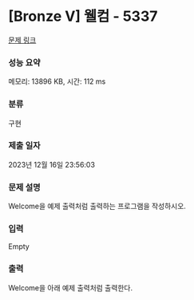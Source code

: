 # [Bronze V] 웰컴 - 5337 

[문제 링크](https://www.acmicpc.net/problem/5337) 

### 성능 요약

메모리: 13896 KB, 시간: 112 ms

### 분류

구현

### 제출 일자

2023년 12월 16일 23:56:03

### 문제 설명

<p>
	Welcome을 예제 출력처럼 출력하는 프로그램을 작성하시오.</p>

### 입력 

 Empty

### 출력 

 <p>
	Welcome을 아래 예제 출력처럼 출력한다.</p>

